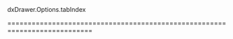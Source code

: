 <!--id-->dxDrawer.Options.tabIndex<!--/id-->
<!--merge--><!--/merge-->
<!--hidden--><!--/hidden-->
===========================================================================
